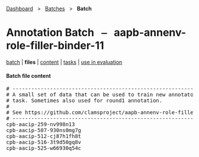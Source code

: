 [Dashboard](../../index.md)  &nbsp; > &nbsp; [Batches](../index.md)  &nbsp; > &nbsp; **Batch** 

# Annotation Batch &nbsp; ⎯ &nbsp; aapb-annenv-role-filler-binder-11

[batch](index.md) | **files** | [content](content.md) | [tasks](tasks.md) | [use in evaluation](evaluation.md) 

#### Batch file content

<pre>
# --------------------------------------------------------------------------------
# A small set of data that can be used to train new annotators for the role-filler
# task. Sometimes also used for round1 annotation.
#
# See https://github.com/clamsproject/aapb-annenv-role-filler-binder/issues/11.
# --------------------------------------------------------------------------------
cpb-aacip-259-nv998n13
cpb-aacip-507-930ns0mg7g
cpb-aacip-512-cj87h1fh8t
cpb-aacip-516-3t9d50gq8v
cpb-aacip-525-w66930q54c
</pre>

